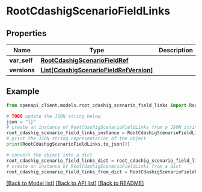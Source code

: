 # RootCdashigScenarioFieldLinks


## Properties

Name | Type | Description | Notes
------------ | ------------- | ------------- | -------------
**var_self** | [**RootCdashigScenarioFieldRef**](RootCdashigScenarioFieldRef.md) |  | [optional] 
**versions** | [**List[CdashigScenarioFieldRefVersion]**](CdashigScenarioFieldRefVersion.md) |  | [optional] 

## Example

```python
from openapi_client.models.root_cdashig_scenario_field_links import RootCdashigScenarioFieldLinks

# TODO update the JSON string below
json = "{}"
# create an instance of RootCdashigScenarioFieldLinks from a JSON string
root_cdashig_scenario_field_links_instance = RootCdashigScenarioFieldLinks.from_json(json)
# print the JSON string representation of the object
print(RootCdashigScenarioFieldLinks.to_json())

# convert the object into a dict
root_cdashig_scenario_field_links_dict = root_cdashig_scenario_field_links_instance.to_dict()
# create an instance of RootCdashigScenarioFieldLinks from a dict
root_cdashig_scenario_field_links_from_dict = RootCdashigScenarioFieldLinks.from_dict(root_cdashig_scenario_field_links_dict)
```
[[Back to Model list]](../README.md#documentation-for-models) [[Back to API list]](../README.md#documentation-for-api-endpoints) [[Back to README]](../README.md)


